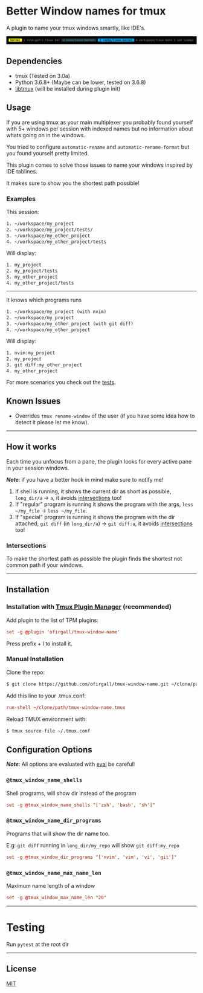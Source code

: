 # Better Window names for tmux

A plugin to name your tmux windows smartly, like IDE's.

![Tmux Window Name Screenshot](screenshots/example.png)

## Dependencies

* tmux (Tested on 3.0a)
* Python 3.6.8+ (Maybe can be lower, tested on 3.6.8)
* [libtmux](https://github.com/tmux-python/libtmux) (will be installed during plugin init)

## Usage

If you are using tmux as your main multiplexer you probably found yourself with 5+ windows per session with indexed names but no information about whats going on in the windows.

You tried to configure `automatic-rename` and `automatic-rename-format` but you found yourself pretty limited.

This plugin comes to solve those issues to name your windows inspired by IDE tablines.

It makes sure to show you the shortest path possible!

### Examples
This session:
```
1. ~/workspace/my_project
2. ~/workspace/my_project/tests/
3. ~/workspace/my_other_project
4. ~/workspace/my_other_project/tests
```
Will display:
```
1. my_project
2. my_project/tests
3. my_other_project
4. my_other_project/tests
```

---

It knows which programs runs
```
1. ~/workspace/my_project (with nvim)
2. ~/workspace/my_project
3. ~/workspace/my_other_project (with git diff)
4. ~/workspace/my_other_project
```
Will display:
```
1. nvim:my_project
2. my_project
3. git diff:my_other_project
4. my_other_project
```

For more scenarios you check out the [tests](tests/test_exclusive_paths.py).

## Known Issues
* Overrides `tmux rename-window` of the user (if you have some idea how to detect it please let me know).

---

## How it works
Each time you unfocus from a pane, the plugin looks for every active pane in your session windows.

_**Note**_: if you have a better hook in mind make sure to notify me!

1. If shell is running, it shows the current dir as short as possible, `long_dir/a` -> `a`, it avoids [intersections](#Intersections) too!
1. If "regular" program is running it shows the program with the args, `less ~/my_file` -> `less ~/my_file`.
1. If "special" program is running it shows the program with the dir attached, `git diff` (in `long_dir/a`) -> `git diff:a`, it avoids [intersections](#Intersections) too!

### Intersections

To make the shortest path as possible the plugin finds the shortest not common path if your windows.

--- 

## Installation

### Installation with [Tmux Plugin Manager](https://github.com/tmux-plugins/tpm) (recommended)

Add plugin to the list of TPM plugins:

```tmux.conf
set -g @plugin 'ofirgall/tmux-window-name'
```

Press prefix + I to install it.

### Manual Installation

Clone the repo:

```bash
$ git clone https://github.com/ofirgall/tmux-window-name.git ~/clone/path
```

Add this line to your .tmux.conf:

```tmux.conf
run-shell ~/clone/path/tmux-window-name.tmux
```

Reload TMUX environment with:

```bash
$ tmux source-file ~/.tmux.conf
```

## Configuration Options
_**Note**_: All options are evaluated with [eval](https://docs.python.org/3/library/functions.html#eval) be careful!

### `@tmux_window_name_shells`

Shell programs, will show dir instead of the program

```tmux.conf
set -g @tmux_window_name_shells "['zsh', 'bash', 'sh']"
```

### `@tmux_window_name_dir_programs`

Programs that will show the dir name too.

E.g: `git diff` running in `long_dir/my_repo` will show `git diff:my_repo`

```tmux.conf
set -g @tmux_window_dir_programs "['nvim', 'vim', 'vi', 'git']"
```

### `@tmux_window_name_max_name_len`

Maximum name length of a window

```tmux.conf
set -g @tmux_window_max_name_len "20"
```
---

# Testing
Run `pytest` at the root dir

---

## License

[MIT](LICENSE)
